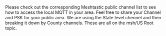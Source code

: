 Please check out the corresponding Meshtastic public channel list to see how to access the local MQTT in your area. 
Feel free to share your Channel and PSK for your public area. 
We are using the State level chennel and then breaking it down by County channels. 
These are all on the msh/US Root topic.

